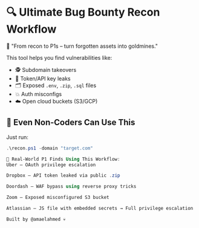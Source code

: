 # 🔍  Ultimate Bug Bounty Recon Workflow
🎯 "From recon to P1s – turn forgotten assets into goldmines."

This tool helps you find vulnerabilities like:
- 🕵️ Subdomain takeovers
- 🔐 Token/API key leaks
- 🗂️ Exposed `.env`, `.zip`, `.sql` files
- 💥 Auth misconfigs
- ☁️ Open cloud buckets (S3/GCP)

## 🤖 Even Non-Coders Can Use This

Just run:

```powershell
.\recon.ps1 -domain "target.com"

🚨 Real-World P1 Finds Using This Workflow:
Uber – OAuth privilege escalation

Dropbox – API token leaked via public .zip

Doordash – WAF bypass using reverse proxy tricks

Zoom – Exposed misconfigured S3 bucket

Atlassian – JS file with embedded secrets → Full privilege escalation

Built by @amaelahmed 💀
